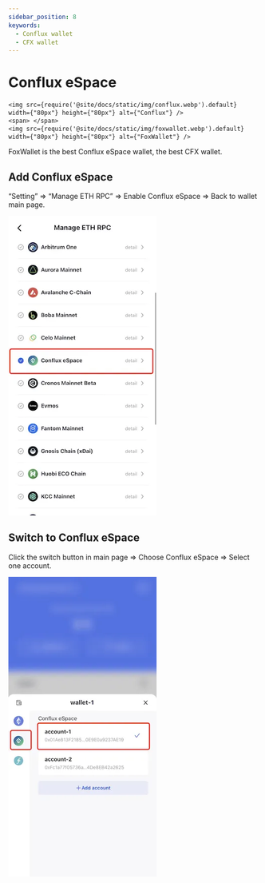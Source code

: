 ```yaml
---
sidebar_position: 8
keywords:
  - Conflux wallet
  - CFX wallet
---
```


# Conflux eSpace
```mdx-code-block
<img src={require('@site/docs/static/img/conflux.webp').default} width={"80px"} height={"80px"} alt={"Conflux"} />
<span> </span>
<img src={require('@site/docs/static/img/foxwallet.webp').default} width={"80px"} height={"80px"} alt={"FoxWallet"} />
```
FoxWallet is the best Conflux eSpace wallet, the best CFX wallet.

## Add Conflux eSpace

“Setting” => “Manage ETH RPC” => Enable Conflux eSpace => Back to wallet main page.

![](../img/add-conflux.webp)

## Switch to Conflux eSpace

Click the switch button in main page => Choose Conflux eSpace => Select one account.

![](../img/switch-conflux.webp)